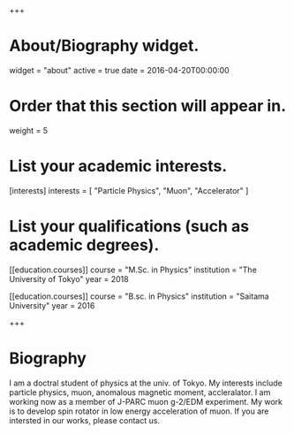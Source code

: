 +++
# About/Biography widget.
widget = "about"
active = true
date = 2016-04-20T00:00:00

# Order that this section will appear in.
weight = 5

# List your academic interests.
[interests]
  interests = [
    "Particle Physics",
    "Muon",
    "Accelerator"
  ]

# List your qualifications (such as academic degrees).
[[education.courses]]
  course = "M.Sc. in Physics"
  institution = "The University of Tokyo"
  year = 2018

[[education.courses]]
  course = "B.sc. in Physics"
  institution = "Saitama University"
  year = 2016

+++

# Biography

I am a doctral student of physics at the univ. of Tokyo. My interests include particle physics, muon, anomalous magnetic moment, accleralator.
I am working now as a member of J-PARC muon g-2/EDM experiment. My work is to develop spin rotator in low energy acceleration of muon. If you are intersted in our works, please contact us.

